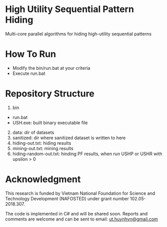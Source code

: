 # High Utility Sequential Pattern Hiding
Multi-core parallel algorithms for hiding high-utility sequential patterns

# How To Run
- Modify the bin/run.bat at your criteria
- Execute run.bat

# Repository Structure
1. bin
  - run.bat
  - USH.exe: built binary executable file
2. data: dir of datasets
3. sanitized: dir where sanitized dataset is written to here
4. hiding-out.txt: hiding results
5. mining-out.txt: mining results
6. hiding-random-out.txt: hinding PF results, when run USHP or USHR with upsilon > 0

# Acknowledgment
This research is funded by Vietnam National Foundation for Science and Technology Development (NAFOSTED) under grant number 102.05-2018.307.

The code is implemented in C# and will be shared soon.
Reports and comments are welcome and can be sent to email: ut.huynhvn@gmail.com
